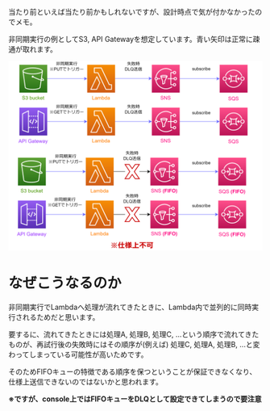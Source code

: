 当たり前といえば当たり前かもしれないですが、設計時点で気が付かなかったのでメモ。

非同期実行の例としてS3, API Gatewayを想定しています。青い矢印は正常に疎通が取れます。

![非同期処理で立ち上げたlambdaのDLQはFIFOキューに入れられない](%E9%9D%9E%E5%90%8C%E6%9C%9F%E5%87%A6%E7%90%86%E3%81%A7%E7%AB%8B%E3%81%A1%E4%B8%8A%E3%81%92%E3%81%9Flambda%E3%81%AEDLQ%E3%81%AFFIFO%E3%82%AD%E3%83%A5%E3%83%BC%E3%81%AB%E5%85%A5%E3%82%8C%E3%82%89%E3%82%8C%E3%81%AA%E3%81%84.png)

# なぜこうなるのか
非同期実行でLambdaへ処理が流れてきたときに、Lambda内で並列的に同時実行されるためだと思います。

要するに、流れてきたときには処理A, 処理B, 処理C, ...という順序で流れてきたものが、再試行後の失敗時にはその順序が(例えば) 処理C, 処理A, 処理B, ...と変わってしまっている可能性が高いためです。

そのためFIFOキューの特徴である順序を保つということが保証できなくなり、仕様上送信できないのではないかと思われます。

**※ですが、console上ではFIFOキューをDLQとして設定できてしまうので要注意**
